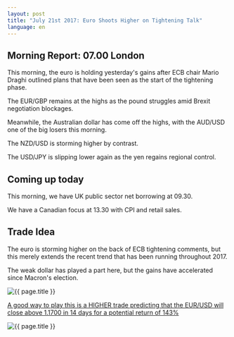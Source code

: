 ```yaml
---
layout: post
title: "July 21st 2017: Euro Shoots Higher on Tightening Talk"
language: en
---
```

## Morning Report: 07.00 London

This morning, the euro is holding yesterday's gains after ECB chair Mario Draghi outlined plans that have been seen as the start of the tightening phase. 

The EUR/GBP remains at the highs as the pound struggles amid Brexit negotiation blockages. 

Meanwhile, the Australian dollar has come off the highs, with the AUD/USD one of the big losers this morning. 

The NZD/USD is storming higher by contrast. 

The USD/JPY is slipping lower again as the yen regains regional control. 

## Coming up today

This morning, we have UK public sector net borrowing at 09.30. 

We have a Canadian focus at 13.30 with CPI and retail sales. 

## Trade Idea

The euro is storming higher on the back of ECB tightening comments, but this merely extends the recent trend that has been running throughout 2017. 

The weak dollar has played a part here, but the gains have accelerated since Macron's election. 

<img class="post-image" src="{{ site.url }}/images/2017-07-21_07-22-34.jpg" alt="{{ page.title }}" title="{{ page.title }}">

<a href="%LINK%%?currency=GBP&market=forex&underlying=frxEURUSD&formname=higherlower&duration_amount=14&duration_units=d&amount=10&amount_type=payout&expiry_type=duration&barrier=1.1700" target="_blank">A good way to play this is a HIGHER trade predicting that the EUR/USD will close above 1.1700 in 14 days for a potential return of 143%</a>

<img class="post-image" src="{{ site.url }}/images/2017-07-21_07-26-44.jpg" alt="{{ page.title }}" title="{{ page.title }}">